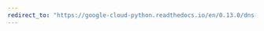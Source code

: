 ```yaml
---
redirect_to: "https://google-cloud-python.readthedocs.io/en/0.13.0/dns-resource-record-set.html"
---
```

